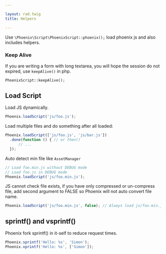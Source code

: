 ```yaml
---

layout: rad.twig
title: Helpers

---
```


Use `\Phoenix\Script\PhoenixScript::phoenix();` load phoenix js and also includes helpers.

### Keep Alive

If you are writing a form with long textarea, you will hope the session do not expired, use `keepAlive()` in php.

``` php
PhoenixScript::keepAlive();
```

## Load Script

Load JS dynamically.

```js
Phoenix.loadScript('js/foo.js');
``` 

Load multiple files and do something after all loaded:

```js
Phoenix.loadScript(['js/foo.js', 'js/bar.js'])
  .done(function () { // or then()
      // ...
  });
```

Auto detect min file like `AssetManager`

```js
// Load foo.min.js without DEBUG mode
// Load foo.js in DEBUG mode
Phoenix.loadScript('js/foo.min.js');
```

JS cannot check file exists, if you have only compressed or un-compress file, add second argument to FALSE so Phoenix 
will not auto convert file name.

```js
Phoenix.loadScript('js/foo.min.js', false); // Always load js/foo.min.js
```

## sprintf() and vsprintf()

Phoenix fork sprintf() in it-self to reduce request times.

```js
Phoenix.sprintf('Hello: %s', 'Simon');
Phoenix.vprintf('Hello: %s', ['Simon']);
``` 

